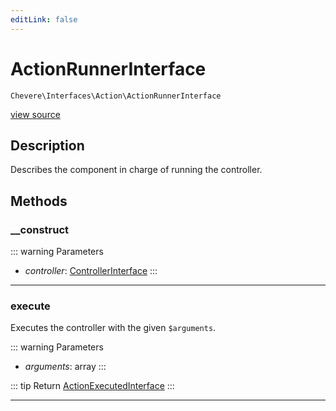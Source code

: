 ```yaml
---
editLink: false
---
```


# ActionRunnerInterface

`Chevere\Interfaces\Action\ActionRunnerInterface`

[view source](https://github.com/chevere/chevere/blob/main/src/Chevere/Interfaces/Action/ActionRunnerInterface.php)

## Description

Describes the component in charge of running the controller.

## Methods

### __construct

::: warning Parameters
- *controller*: [ControllerInterface](../Controller/ControllerInterface.md)
:::

---

### execute

Executes the controller with the given `$arguments`.

::: warning Parameters
- *arguments*: array
:::

::: tip Return
[ActionExecutedInterface](./ActionExecutedInterface.md)
:::

---

